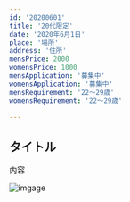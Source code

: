 ```yaml
---
id: '20200601'
title: '20代限定'
date: '2020年6月1日'
place: '場所'
address: '住所'
mensPrice: 2000
womensPrice: 1000
mensApplication: '募集中'
womensApplication: '募集中'
mensRequirement: '22〜29歳'
womensRequirement: '22〜29歳'

---
```

## タイトル

内容

![imgage](/images/logo-no-text.png)